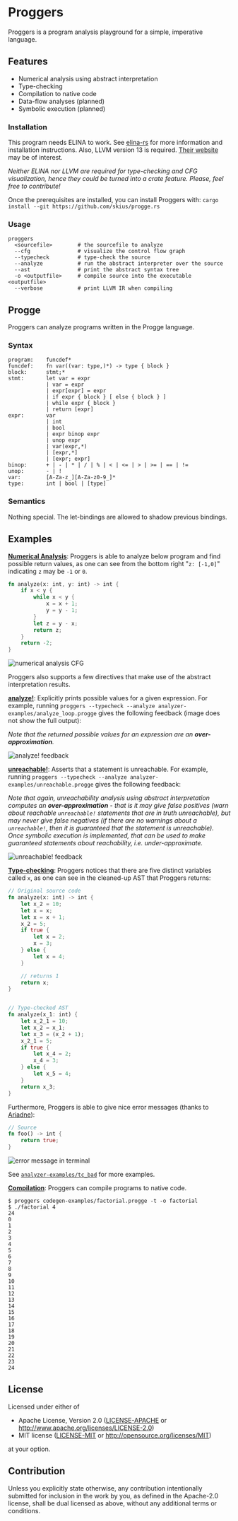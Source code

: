 # Proggers

Proggers is a program analysis playground for a simple, imperative language. 

## Features

- Numerical analysis using abstract interpretation
- Type-checking
- Compilation to native code
- Data-flow analyses (planned)
- Symbolic execution (planned)

### Installation

This program needs ELINA to work. See [elina-rs](https://github.com/skius/elina-rs) for more information and installation instructions.
Also, LLVM version 13 is required. [Their website](https://apt.llvm.org/) may be of interest. 

*Neither ELINA nor LLVM are required for type-checking and CFG visualization, hence they could be turned
into a crate feature. Please, feel free to contribute!*

Once the prerequisites are installed, you can install Proggers with: `cargo install --git https://github.com/skius/progge.rs`

### Usage
```
proggers
  <sourcefile>        # the sourcefile to analyze
  --cfg               # visualize the control flow graph
  --typecheck         # type-check the source
  --analyze           # run the abstract interpreter over the source
  --ast               # print the abstract syntax tree
  -o <outputfile>     # compile source into the executable <outputfile>
  --verbose           # print LLVM IR when compiling
```

## Progge

Proggers can analyze programs written in the Progge language.

### Syntax

```
program:    funcdef*
funcdef:    fn var((var: type,)*) -> type { block }
block:      stmt;*
stmt:       let var = expr
            | var = expr
            | expr[expr] = expr
            | if expr { block } [ else { block } ]
            | while expr { block }
            | return [expr]
expr:       var
            | int
            | bool
            | expr binop expr
            | unop expr
            | var(expr,*)
            | [expr,*]
            | [expr; expr]
binop:      + | - | * | / | % | < | <= | > | >= | == | !=
unop:       - | !
var:        [A-Za-z_][A-Za-z0-9_]*
type:       int | bool | [type]

```

### Semantics
Nothing special. The let-bindings are allowed to shadow previous bindings.

## Examples

[**Numerical Analysis**](analyzer-examples/numerical.progge):
Proggers is able to analyze below program and find possible return values, as one can see from the bottom right "`z: [-1,0]`" indicating `z` may be `-1` or `0`.

```rust
fn analyze(x: int, y: int) -> int {
    if x < y {
        while x < y {
            x = x + 1;
            y = y - 1;
        }
        let z = y - x;
        return z;
    }
    return -2;
}
```
![numerical analysis CFG](analyzer-examples/numerical.png)

Proggers also supports a few directives that make use of the abstract interpretation results.

[**analyze!**](analyzer-examples/analyze_loop.progge): Explicitly prints possible values for a given expression.
For example, running `proggers --typecheck --analyze analyzer-examples/analyze_loop.progge` 
gives the following feedback (image does not show the full output):

*Note that the returned possible values for an expression are an **over-approximation**.*

![analyze! feedback](analyzer-examples/analyze_loop.png)

[**unreachable!**](analyzer-examples/unreachable.progge): Asserts that a statement is unreachable.
For example, running `proggers --typecheck --analyze analyzer-examples/unreachable.progge`
gives the following feedback:

*Note that again, unreachability analysis using abstract interpretation computes an **over-approximation** - that is
it may give false positives (warn about reachable `unreachable!` statements that are in truth unreachable), but may never give false negatives
(if there are no warnings about a `unreachable!`, then it is guaranteed that the statement is unreachable). 
Once symbolic execution is implemented, that can be used to make guaranteed statements about reachability, i.e. under-approximate.*

![unreachable! feedback](analyzer-examples/unreachable.png)

[**Type-checking**](analyzer-examples/scopes.progge): Proggers notices that there are five distinct variables called `x`, as one can see in the cleaned-up AST that Proggers returns:
```rust 
// Original source code
fn analyze(x: int) -> int {
    let x_2 = 10;
    let x = x;
    let x = x + 1;
    x_2 = 5;
    if true {
        let x = 2;
        x = 3;
    } else {
        let x = 4;
    }

    // returns 1
    return x;
}


// Type-checked AST
fn analyze(x_1: int) {
    let x_2_1 = 10;
    let x_2 = x_1;
    let x_3 = (x_2 + 1);
    x_2_1 = 5;
    if true {
        let x_4 = 2;
        x_4 = 3;
    } else {
        let x_5 = 4;
    }
    return x_3;
}

```

Furthermore, Proggers is able to give nice error messages (thanks to [Ariadne](https://github.com/zesterer/ariadne)):
```rust
// Source
fn foo() -> int {
    return true;
}
```
![error message in terminal](analyzer-examples/tc_bad/return_type_mismatch.png)

See [`analyzer-examples/tc_bad`](analyzer-examples/tc_bad) for more examples.


[**Compilation**](codegen-examples/factorial.progge): Proggers can compile programs to native code.
```shell
$ proggers codegen-examples/factorial.progge -t -o factorial
$ ./factorial 4
24
0
1
2
3
4
5
6
7
8
9
10
11
12
13
14
15
16
17
18
19
20
21
22
23
24
```

## License

Licensed under either of

* Apache License, Version 2.0
  ([LICENSE-APACHE](LICENSE-APACHE) or http://www.apache.org/licenses/LICENSE-2.0)
* MIT license
  ([LICENSE-MIT](LICENSE-MIT) or http://opensource.org/licenses/MIT)

at your option.

## Contribution

Unless you explicitly state otherwise, any contribution intentionally submitted
for inclusion in the work by you, as defined in the Apache-2.0 license, shall be
dual licensed as above, without any additional terms or conditions.